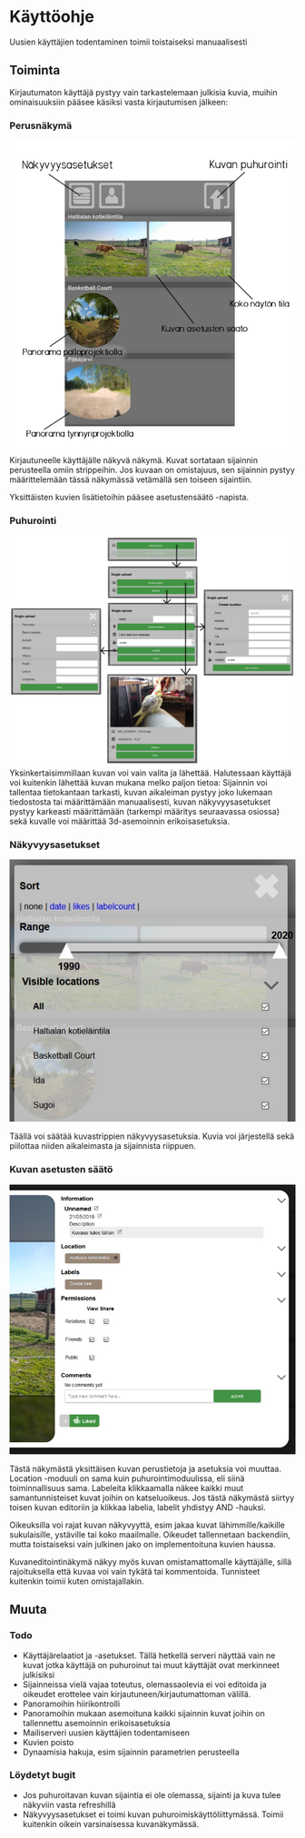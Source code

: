 # Käyttöohje

Uusien käyttäjien todentaminen toimii toistaiseksi manuaalisesti

## Toiminta

Kirjautumaton käyttäjä pystyy vain tarkastelemaan julkisia kuvia, muihin ominaisuuksiin pääsee käsiksi vasta kirjautumisen jälkeen:

### Perusnäkymä
![](perusnakyma.jpg)
Kirjautuneelle käyttäjälle näkyvä näkymä. Kuvat sortataan sijainnin perusteella omiin strippeihin. Jos kuvaan on omistajuus, sen sijainnin pystyy määrittelemään tässä näkymässä vetämällä sen toiseen sijaintiin.

Yksittäisten kuvien lisätietoihin pääsee asetustensäätö -napista.

### Puhurointi
![](upload.jpg)
Yksinkertaisimmillaan kuvan voi vain valita ja lähettää. Halutessaan käyttäjä voi kuitenkin lähettää kuvan mukana melko paljon tietoa:
 Sijainnin voi tallentaa tietokantaan tarkasti, kuvan aikaleiman pystyy joko lukemaan tiedostosta tai määrittämään manuaalisesti, kuvan näkyvyysasetukset pystyy karkeasti määrittämään (tarkempi määritys seuraavassa osiossa) sekä kuvalle voi määrittää 3d-asemoinnin erikoisasetuksia.

### Näkyvyysasetukset
![](hamburger.jpg)

Täällä voi säätää kuvastrippien näkyvyysasetuksia. Kuvia voi järjestellä sekä piilottaa niiden aikaleimasta ja sijainnista riippuen.

### Kuvan asetusten säätö
![](imageeditor.jpg)

Tästä näkymästä yksittäisen kuvan perustietoja ja asetuksia voi muuttaa. Location -moduuli on sama kuin puhurointimoduulissa, eli siinä toiminnallisuus sama. Labeleita klikkaamalla näkee kaikki muut samantunnisteiset kuvat joihin on katseluoikeus. Jos tästä näkymästä siirtyy toisen kuvan editoriin ja klikkaa labelia, labelit yhdistyy AND -hauksi.

Oikeuksilla voi rajat kuvan näkyvyyttä, esim jakaa kuvat lähimmille/kaikille sukulaisille, ystäville tai koko maailmalle. Oikeudet tallennetaan backendiin, mutta toistaiseksi vain julkinen jako on implementoituna kuvien haussa.

Kuvaneditointinäkymä näkyy myös kuvan omistamattomalle käyttäjälle, sillä rajoituksella että kuvaa voi vain tykätä tai kommentoida. Tunnisteet kuitenkin toimii kuten omistajallakin.

## Muuta

### Todo

- Käyttäjärelaatiot ja -asetukset. Tällä hetkellä serveri näyttää vain ne kuvat jotka käyttäjä on puhuroinut tai muut käyttäjät ovat merkinneet julkisiksi
- Sijainneissa vielä vajaa toteutus, olemassaolevia ei voi editoida ja oikeudet erottelee vain kirjautuneen/kirjautumattoman välillä.
- Panoramoihin hiirikontrolli
- Panoramoihin mukaan asemoituna kaikki sijainnin kuvat joihin on tallennettu asemoinnin erikoisasetuksia
- Mailiserveri uusien käyttäjien todentamiseen
- Kuvien poisto
- Dynaamisia hakuja, esim sijainnin parametrien perusteella

### Löydetyt bugit

- Jos puhuroitavan kuvan sijaintia ei ole olemassa, sijainti ja kuva tulee näkyviin vasta refreshillä
- Näkyvyysasetukset ei toimi kuvan puhuroimiskäyttöliittymässä. Toimii kuitenkin oikein varsinaisessa kuvanäkymässä.
